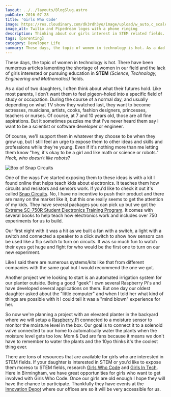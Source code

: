 ```yaml
---
layout: ../../layouts/BlogSlug.astro
pubDate: 2016-07-28
title: 'Girls Who Code'
image: https://res.cloudinary.com/dk3rdh3yo/image/upload/w_auto,c_scale/v1669516284/blog/email-phone-call-transcripts-with-twilio-studio-and-pipedream/m_lxbxkr.png
image_alt: Twilio and Pipedream logos with a phone ringing
description: Thinking about our girls interest in STEM related fields.
tags: [parenting]
category: Developer Life
summary: These days, the topic of women in technology is hot. As a dad of two daughters, I often think about what their futures hold. One thing I know, they belong here as much as any man.
---
```


These days, the topic of women in technology is hot. There have been numerous articles lamenting the shortage of women in our field and the lack of girls interested or pursuing education in **STEM** _(Science, Technology, Engineering and Mathematics)_ fields.

<!--more-->

As a dad of two daughters, I often think about what their futures hold. Like most parents, I don’t want them to feel pigeon-holed into a specific field of study or occupation. During the course of a normal day, and usually depending on what TV show they watched last, they want to become actresses, musicians, artists, cooks, fashion designers, princesses, teachers or nurses. Of course, at 7 and 10 years old, those are all fine aspirations. But it sometimes puzzles me that I've never heard them say I want to be a scientist or software developer or engineer.

Of course, we'll support them in whatever they choose to be when they grow up, but I still feel an urge to expose them to other ideas and skills and professions while they're young. Even if it's nothing more than me letting them know "hey, it's okay to be a girl and like math or science or robots." _Heck, who doesn't like robots?_

![Box of Snap Circuits](https://res.cloudinary.com/dk3rdh3yo/image/upload/v1650137026/blog/girls-who-code/439e9ce2-544e-11e6-9497-8f6883536914_f8rjzk.jpg)

One of the ways I've started exposing them to these ideas is with a kit I found online that helps teach kids about electronics. It teaches them how circuits and resistors and sensors work. If you'd like to check it out it's called <a href="http://www.snapcircuits.net/" target="_blank">Snap Circuits</a>. No, I have no incentive to push their product and there are many on the market like it, but this one really seems to get the attention of my kids. They have several packages you can pick up but we got the <a href="https://www.amazon.com/gp/product/B000IXMP6Q/ref=oh_aui_detailpage_o01_s00?ie=UTF8&psc=1" target="_blank">Extreme SC-750R Student Electronics Training Program</a>. It comes with several books to help teach how electronics work and includes over 750 experiments for us to build.

Our first night with it was a hit as we built a fan with a switch, a light with a switch and connected a speaker to a click switch to show how sensors can be used like a flip switch to turn on circuits. It was so much fun to watch their eyes get huge and fight for who would be the first one to turn on our new experiment.

Like I said there are numerous systems/kits like that from different companies with the same goal but I would recommend the one we got.

Another project we're looking to start is an automated irrigation system for our planter outside. Being a good "geek" I own several Raspberry Pi's and have developed several applications on them. But one day our oldest daughter asked about the "little computer" and when I told her what kind of things are possible with it I could tell it was a "mind blown" experience for her.

So now we're planning a project with an elevated planter in the backyard where we will setup a <a href="https://www.raspberrypi.org/" target="_blank">Raspberry Pi</a> connected to a moisture sensor to monitor the moisture level in the box. Our goal is to connect it to a solenoid valve connected to our home to automatically water the plants when the moisture level gets too low. Mom & Dad are fans because it means we don't have to remember to water the plants and the 10yo thinks it's the coolest thing ever.

There are tons of resources that are available for girls who are interested in STEM fields. If your daughter is interested in STEM or you'd like to expose them moreso to STEM fields, research <a href="https://girlswhocode.com/" target="_blank">Girls Who Code</a> and <a href="http://girlsintech.org/" target="_blank">Girls In Tech</a>. Here in Birmingham, we have great opportunities for girls who want to get involved with Girls Who Code. Once our girls are old enough I hope they will have the chance to participate. Thankfully they have events at the <a href="http://innovationdepot.org/" target="_blank">Innovation Depot</a> where our offices are so it will be very accessible for us.
